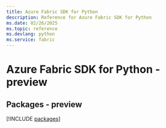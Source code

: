 ```yaml
---
title: Azure Fabric SDK for Python
description: Reference for Azure Fabric SDK for Python
ms.date: 02/26/2025
ms.topic: reference
ms.devlang: python
ms.service: fabric
---
```

# Azure Fabric SDK for Python - preview
## Packages - preview
[!INCLUDE [packages](fabric-index.md)]